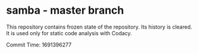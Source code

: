 # samba - master branch

This repository contains frozen state of the repository.
Its history is cleared. It is used only for static code
analysis with Codacy.

Commit Time: 1691396277